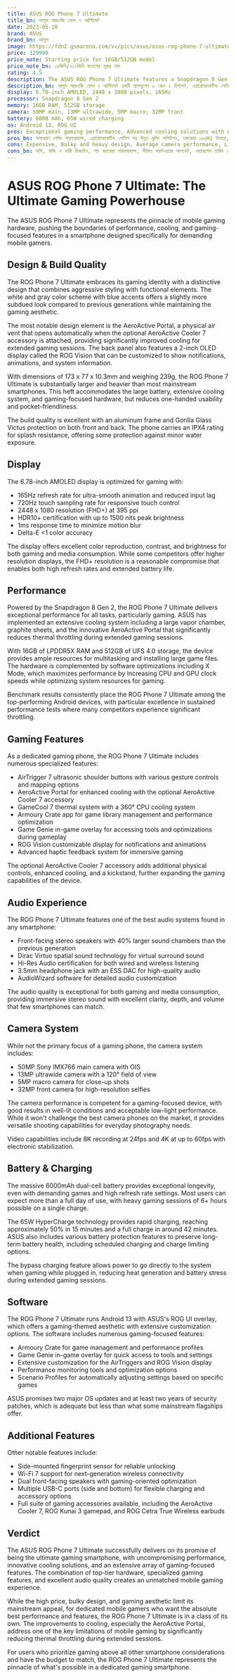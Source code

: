 ```yaml
---
title: ASUS ROG Phone 7 Ultimate
title_bn: আসুস আরওজি ফোন ৭ আল্টিমেট
date: 2023-05-10
brand: ASUS
brand_bn: আসুস
image: https://fdn2.gsmarena.com/vv/pics/asus/asus-rog-phone-7-ultimate-1.jpg
price: 129990
price_note: Starting price for 16GB/512GB model
price_note_bn: ১৬জিবি/৫১২জিবি মডেলের শুরুর দাম
rating: 4.5
description: The ASUS ROG Phone 7 Ultimate features a Snapdragon 8 Gen 2 chipset, advanced cooling system with AeroActive Portal, 165Hz AMOLED display, and gaming-focused design with programmable RGB lighting.
description_bn: আসুস আরওজি ফোন ৭ আল্টিমেট একটি স্ন্যাপড্রাগন ৮ জেন ২ চিপসেট, এয়ারোঅ্যাকটিভ পোর্টাল সহ উন্নত কুলিং সিস্টেম, ১৬৫Hz AMOLED ডিসপ্লে এবং প্রোগ্রামেবল RGB লাইটিং সহ গেমিং-ফোকাসড ডিজাইন সহ আসে।
display: 6.78-inch AMOLED, 2448 x 1080 pixels, 165Hz
processor: Snapdragon 8 Gen 2
memory: 16GB RAM, 512GB storage
camera: 50MP main, 13MP ultrawide, 5MP macro; 32MP front
battery: 6000 mAh, 65W wired charging
os: Android 13, ROG UI
pros: Exceptional gaming performance, Advanced cooling solutions with AeroActive Portal, Impressive 165Hz display, Powerful stereo speakers, Long-lasting 6000mAh battery, Extensive gaming-focused features, 3.5mm headphone jack
pros_bn: অসাধারণ গেমিং পারফরম্যান্স, এয়ারোঅ্যাকটিভ পোর্টাল সহ উন্নত কুলিং সলিউশন, চমৎকার ১৬৫Hz ডিসপ্লে, শক্তিশালী স্টেরিও স্পিকার, দীর্ঘস্থায়ী ৬০০০mAh ব্যাটারি, ব্যাপক গেমিং-ফোকাসড ফিচার, ৩.৫mm হেডফোন জ্যাক
cons: Expensive, Bulky and heavy design, Average camera performance, Limited software updates, Lacks wireless charging, Limited availability in some markets, Gaming aesthetics not for everyone
cons_bn: দামি, বাল্কি ও ভারী ডিজাইন, গড় ক্যামেরা পারফরম্যান্স, সীমিত সফটওয়্যার আপডেট, ওয়্যারলেস চার্জিং নেই, কিছু বাজারে সীমিত উপলব্ধতা, গেমিং এস্থেটিক্স সবার জন্য নয়
---
```


# ASUS ROG Phone 7 Ultimate: The Ultimate Gaming Powerhouse

The ASUS ROG Phone 7 Ultimate represents the pinnacle of mobile gaming hardware, pushing the boundaries of performance, cooling, and gaming-focused features in a smartphone designed specifically for demanding mobile gamers.

## Design & Build Quality

The ROG Phone 7 Ultimate embraces its gaming identity with a distinctive design that combines aggressive styling with functional elements. The white and gray color scheme with blue accents offers a slightly more subdued look compared to previous generations while maintaining the gaming aesthetic.

The most notable design element is the AeroActive Portal, a physical air vent that opens automatically when the optional AeroActive Cooler 7 accessory is attached, providing significantly improved cooling for extended gaming sessions. The back panel also features a 2-inch OLED display called the ROG Vision that can be customized to show notifications, animations, and system information.

With dimensions of 173 x 77 x 10.3mm and weighing 239g, the ROG Phone 7 Ultimate is substantially larger and heavier than most mainstream smartphones. This heft accommodates the large battery, extensive cooling system, and gaming-focused hardware, but reduces one-handed usability and pocket-friendliness.

The build quality is excellent with an aluminum frame and Gorilla Glass Victus protection on both front and back. The phone carries an IPX4 rating for splash resistance, offering some protection against minor water exposure.

## Display

The 6.78-inch AMOLED display is optimized for gaming with:

- 165Hz refresh rate for ultra-smooth animation and reduced input lag
- 720Hz touch sampling rate for responsive touch control
- 2448 x 1080 resolution (FHD+) at 395 ppi
- HDR10+ certification with up to 1500 nits peak brightness
- 1ms response time to minimize motion blur
- Delta-E <1 color accuracy

The display offers excellent color reproduction, contrast, and brightness for both gaming and media consumption. While some competitors offer higher resolution displays, the FHD+ resolution is a reasonable compromise that enables both high refresh rates and extended battery life.

## Performance

Powered by the Snapdragon 8 Gen 2, the ROG Phone 7 Ultimate delivers exceptional performance for all tasks, particularly gaming. ASUS has implemented an extensive cooling system including a large vapor chamber, graphite sheets, and the innovative AeroActive Portal that significantly reduces thermal throttling during extended gaming sessions.

With 16GB of LPDDR5X RAM and 512GB of UFS 4.0 storage, the device provides ample resources for multitasking and installing large game files. The hardware is complemented by software optimizations including X Mode, which maximizes performance by increasing CPU and GPU clock speeds while optimizing system resources for gaming.

Benchmark results consistently place the ROG Phone 7 Ultimate among the top-performing Android devices, with particular excellence in sustained performance tests where many competitors experience significant throttling.

## Gaming Features

As a dedicated gaming phone, the ROG Phone 7 Ultimate includes numerous specialized features:

- AirTrigger 7 ultrasonic shoulder buttons with various gesture controls and mapping options
- AeroActive Portal for enhanced cooling with the optional AeroActive Cooler 7 accessory
- GameCool 7 thermal system with a 360° CPU cooling system
- Armoury Crate app for game library management and performance optimization
- Game Genie in-game overlay for accessing tools and optimizations during gameplay
- ROG Vision customizable display for notifications and animations
- Advanced haptic feedback system for immersive gaming

The optional AeroActive Cooler 7 accessory adds additional physical controls, enhanced cooling, and a kickstand, further expanding the gaming capabilities of the device.

## Audio Experience

The ROG Phone 7 Ultimate features one of the best audio systems found in any smartphone:

- Front-facing stereo speakers with 40% larger sound chambers than the previous generation
- Dirac Virtuo spatial sound technology for virtual surround sound
- Hi-Res Audio certification for both wired and wireless listening
- 3.5mm headphone jack with an ESS DAC for high-quality audio
- AudioWizard software for detailed audio customization

The audio quality is exceptional for both gaming and media consumption, providing immersive stereo sound with excellent clarity, depth, and volume that few smartphones can match.

## Camera System

While not the primary focus of a gaming phone, the camera system includes:

- 50MP Sony IMX766 main camera with OIS
- 13MP ultrawide camera with a 120° field of view
- 5MP macro camera for close-up shots
- 32MP front camera for high-resolution selfies

The camera performance is competent for a gaming-focused device, with good results in well-lit conditions and acceptable low-light performance. While it won't challenge the best camera phones on the market, it provides versatile shooting capabilities for everyday photography needs.

Video capabilities include 8K recording at 24fps and 4K at up to 60fps with electronic stabilization.

## Battery & Charging

The massive 6000mAh dual-cell battery provides exceptional longevity, even with demanding games and high refresh rate settings. Most users can expect more than a full day of use, with heavy gaming sessions of 6+ hours possible on a single charge.

The 65W HyperCharge technology provides rapid charging, reaching approximately 50% in 15 minutes and a full charge in around 42 minutes. ASUS also includes various battery protection features to preserve long-term battery health, including scheduled charging and charge limiting options.

The bypass charging feature allows power to go directly to the system when gaming while plugged in, reducing heat generation and battery stress during extended gaming sessions.

## Software

The ROG Phone 7 Ultimate runs Android 13 with ASUS's ROG UI overlay, which offers a gaming-themed aesthetic with extensive customization options. The software includes numerous gaming-focused features:

- Armoury Crate for game management and performance profiles
- Game Genie in-game overlay for quick access to tools and settings
- Extensive customization for the AirTriggers and ROG Vision display
- Performance monitoring tools and optimization options
- Scenario Profiles for automatically adjusting settings based on specific games

ASUS promises two major OS updates and at least two years of security patches, which is adequate but less than what some mainstream flagships offer.

## Additional Features

Other notable features include:

- Side-mounted fingerprint sensor for reliable unlocking
- Wi-Fi 7 support for next-generation wireless connectivity
- Dual front-facing speakers with gaming-oriented optimization
- Multiple USB-C ports (side and bottom) for flexible charging and accessory options
- Full suite of gaming accessories available, including the AeroActive Cooler 7, ROG Kunai 3 gamepad, and ROG Cetra True Wireless earbuds

## Verdict

The ASUS ROG Phone 7 Ultimate successfully delivers on its promise of being the ultimate gaming smartphone, with uncompromising performance, innovative cooling solutions, and an extensive array of gaming-focused features. The combination of top-tier hardware, specialized gaming features, and excellent audio quality creates an unmatched mobile gaming experience.

While the high price, bulky design, and gaming aesthetic limit its mainstream appeal, for dedicated mobile gamers who want the absolute best performance and features, the ROG Phone 7 Ultimate is in a class of its own. The improvements to cooling, especially the AeroActive Portal, address one of the key limitations of mobile gaming by significantly reducing thermal throttling during extended sessions.

For users who prioritize gaming above all other smartphone considerations and have the budget to match, the ROG Phone 7 Ultimate represents the pinnacle of what's possible in a dedicated gaming smartphone.